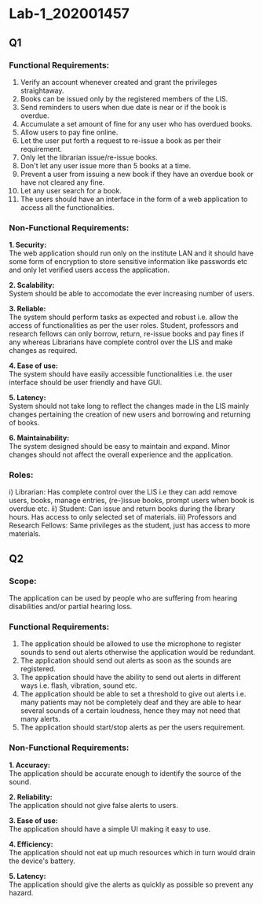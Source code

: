 # Lab-1_202001457

## Q1

### Functional Requirements:

1. Verify an account whenever created and grant the privileges straightaway.
2. Books can be issued only by the registered members of the LIS.
3. Send reminders to users when due date is near or if the book is overdue.
4. Accumulate a set amount of fine for any user who has overdued books.
5. Allow users to pay fine online.
6. Let the user put forth a request to re-issue a book as per their requirement.
7. Only let the librarian issue/re-issue books.
8. Don't let any user issue more than 5 books at a time.
9. Prevent a user from issuing a new book if they have an overdue book or have not cleared any fine.
10. Let any user search for a book.
11. The users should have an interface in the form of a web application to access all the functionalities.

### Non-Functional Requirements:

**1. Security:**  
The web application should run only on the institute LAN and it should have some form of encryption to store sensitive information like passwords etc and only let verified users access the application.

**2. Scalability:**  
System should be able to accomodate the ever increasing number of users.

**3. Reliable:**  
The system should perform tasks as expected and robust i.e. allow the access of functionalities as per the user roles. Student, professors and research fellows can only borrow, return, re-issue books and pay fines if any whereas Librarians have complete control over the LIS and make changes as required.

**4. Ease of use:**  
The system should have easily accessible functionalities i.e. the user interface should be user friendly and have GUI.

**5. Latency:**  
System should not take long to reflect the changes made in the LIS mainly changes pertaining the creation of new users and borrowing and returning of books.

**6. Maintainability:**  
The system designed should be easy to maintain and expand. Minor changes should not affect the overall experience and the application.


### Roles:

i) Librarian: Has complete control over the LIS i.e they can add remove users, books, manage entries, (re-)issue books, prompt users when book is overdue etc.
ii) Student: Can issue and return books during the library hours. Has access to only selected set of materials.
iii) Professors and Research Fellows: Same privileges as the student, just has access to more materials.

## Q2

### Scope:
The application can be used by people who are suffering from hearing disabilities and/or partial hearing loss.

### Functional Requirements:

1. The application should be allowed to use the microphone to register sounds to send out alerts otherwise the application would be redundant.
2. The application should send out alerts as soon as the sounds are registered.
3. The application should have the ability to send out alerts in different ways i.e. flash, vibration, sound etc.
4. The application should be able to set a threshold to give out alerts i.e. many patients may not be completely deaf and they are able to hear several sounds of a certain loudness, hence they may not need that many alerts.
5. The application should start/stop alerts as per the users requirement.


### Non-Functional Requirements:

**1. Accuracy:**  
The application should be accurate enough to identify the source of the sound.

**2. Reliability:**  
The application should not give false alerts to users.

**3. Ease of use:**  
The application should have a simple UI making it easy to use.

**4. Efficiency:**  
The application should not eat up much resources which in turn would drain the device's battery.

**5. Latency:**  
The application should give the alerts as quickly as possible so prevent any hazard.
